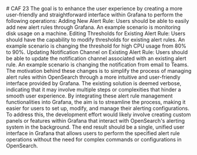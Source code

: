 #   C A F   2 3 
 
The goal is to enhance the user experience by creating a more user-friendly and straightforward interface within Grafana to perform the following operations:
Adding New Alert Rule:
Users should be able to easily add new alert rules through Grafana.
An example scenario is monitoring disk usage on a machine.
Editing Thresholds for Existing Alert Rule:
Users should have the capability to modify thresholds for existing alert rules.
An example scenario is changing the threshold for high CPU usage from 80% to 90%.
Updating Notification Channel on Existing Alert Rule:
Users should be able to update the notification channel associated with an existing alert rule.
An example scenario is changing the notification from email to Teams.
The motivation behind these changes is to simplify the process of managing alert rules within OpenSearch through a more intuitive and user-friendly interface provided by Grafana. The existing solution is deemed verbose, indicating that it may involve multiple steps or complexities that hinder a smooth user experience. By integrating these alert rule management functionalities into Grafana, the aim is to streamline the process, making it easier for users to set up, modify, and manage their alerting configurations.
To address this, the development effort would likely involve creating custom panels or features within Grafana that interact with OpenSearch's alerting system in the background. The end result should be a single, unified user interface in Grafana that allows users to perform the specified alert rule operations without the need for complex commands or configurations in OpenSearch.
